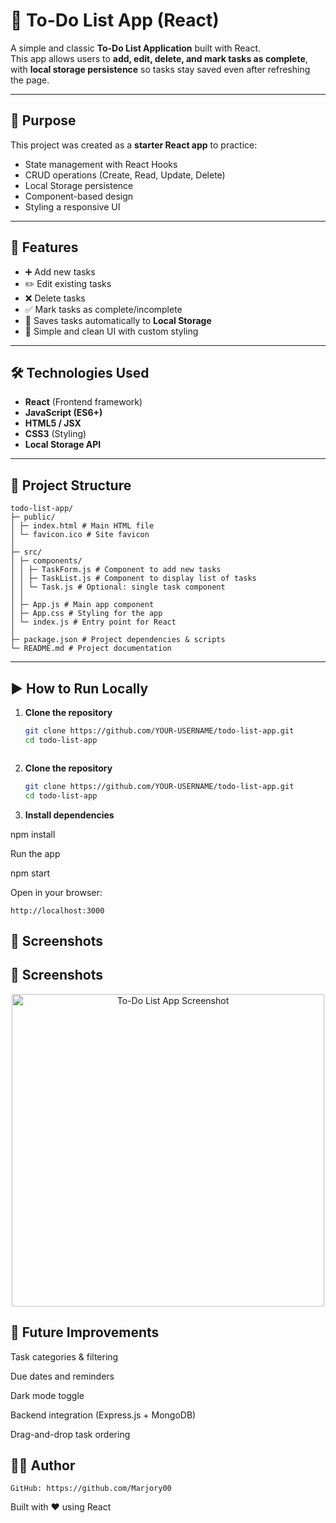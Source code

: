# 📝 To-Do List App (React)

A simple and classic **To-Do List Application** built with React.  
This app allows users to **add, edit, delete, and mark tasks as complete**, with **local storage persistence** so tasks stay saved even after refreshing the page.

---

## 🎯 Purpose
This project was created as a **starter React app** to practice:
- State management with React Hooks
- CRUD operations (Create, Read, Update, Delete)
- Local Storage persistence
- Component-based design
- Styling a responsive UI



---

## 🚀 Features
- ➕ Add new tasks  
- ✏️ Edit existing tasks  
- ❌ Delete tasks  
- ✅ Mark tasks as complete/incomplete  
- 💾 Saves tasks automatically to **Local Storage**  
- 🎨 Simple and clean UI with custom styling  

---

## 🛠️ Technologies Used
- **React** (Frontend framework)
- **JavaScript (ES6+)**
- **HTML5 / JSX**
- **CSS3** (Styling)
- **Local Storage API**

---

## 📂 Project Structure

```
todo-list-app/
├─ public/
│ ├─ index.html # Main HTML file
│ └─ favicon.ico # Site favicon
│
├─ src/
│ ├─ components/
│ │ ├─ TaskForm.js # Component to add new tasks
│ │ ├─ TaskList.js # Component to display list of tasks
│ │ └─ Task.js # Optional: single task component
│ │
│ ├─ App.js # Main app component
│ ├─ App.css # Styling for the app
│ └─ index.js # Entry point for React
│
├─ package.json # Project dependencies & scripts
└─ README.md # Project documentation
```

---

## ▶️ How to Run Locally

1. **Clone the repository**  
   ```bash
   git clone https://github.com/YOUR-USERNAME/todo-list-app.git
   cd todo-list-app



1. **Clone the repository**  
   ```bash
   git clone https://github.com/YOUR-USERNAME/todo-list-app.git
   cd todo-list-app


1. **Install dependencies**

npm install

Run the app

npm start

Open in your browser:

    http://localhost:3000

## 📸 Screenshots

## 📸 Screenshots

<p align="center">
  <img src="screenshots/todo-app.png" alt="To-Do List App Screenshot" width="500"/>
</p>



## 📌 Future Improvements

Task categories & filtering

Due dates and reminders

Dark mode toggle

Backend integration (Express.js + MongoDB)

Drag-and-drop task ordering


## 👩‍💻 Author

    GitHub: https://github.com/Marjory00
    

Built with ❤️ using React